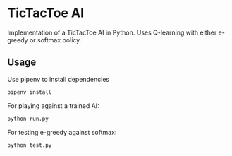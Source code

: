 # TicTacToe AI

Implementation of a TicTacToe AI in Python. Uses Q-learning with either e-greedy or softmax policy.

## Usage

Use pipenv to install dependencies

```sh
pipenv install
```

For playing against a trained AI:

```sh
python run.py
```

For testing e-greedy against softmax:

```sh
python test.py
```

